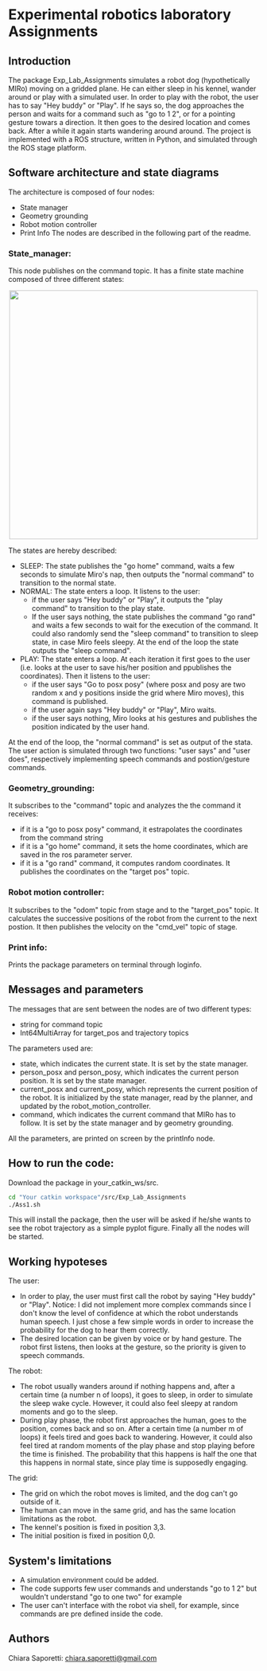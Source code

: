 # Experimental robotics laboratory Assignments

## Introduction
The package Exp_Lab_Assignments simulates a robot dog (hypothetically MIRo) moving on a gridded plane. He can either sleep in his kennel, wander around or play with a simulated user. In order to play with the robot, the user has to say "Hey buddy" or "Play". If he says so, the dog approaches the person and waits for a command such as "go to 1 2", or for a pointing gesture towars a direction. It then goes to the desired location and comes back. After a while it again starts wandering around around. 
The project is implemented with a ROS structure, written in Python, and simulated through the ROS stage platform.

## Software architecture and state diagrams
The architecture is composed of four nodes:
- State manager
- Geometry grounding
- Robot motion controller
- Print Info
The nodes are described in the following part of the readme.

### State_manager:

This node publishes on the command topic. It has a finite state machine composed of three different states:

<p align="center">
  <img height="500" width="500" src="https://github.com/ChiaraSapo/Experimental-robotics-laboratory-Assignments/blob/master/Exp_lab_assignments/images/Screenshot%20from%202020-10-29%2008-36-49.png?raw=true "Title"">
</p>

The states are hereby described:
- SLEEP: The state publishes the "go home" command, waits a few seconds to simulate Miro's nap, then outputs the "normal command" to transition to the normal state.
- NORMAL: The state enters a loop. It listens to the user: 
    - if the user says "Hey buddy" or "Play", it outputs the "play command" to transition to the play state. 
    - If the user says nothing, the state publishes the command "go rand" and waits a few seconds to wait for the execution of the command. 
It could also randomly send the "sleep command" to transition to sleep state, in case Miro feels sleepy. At the end of the loop the state outputs the "sleep command".
- PLAY: The state enters a loop. At each iteration it first goes to the user (i.e. looks at the user to save his/her position and ppublishes the coordinates). Then it listens to the user: 
  - if the user says "Go to posx posy" (where posx and posy are two random x and y positions inside the grid where Miro moves), this command is published. 
  - if the user again says "Hey buddy" or "Play", Miro waits. 
  - if the user says nothing, Miro looks at his gestures and publishes the position indicated by the user hand. 

At the end of the loop, the "normal command" is set as output of the stata.
The user action is simulated through two functions: "user says" and "user does", respectively implementing speech commands and postion/gesture commands.


### Geometry_grounding:

It subscribes to the "command" topic and analyzes the the command it receives: 
- if it is a "go to posx posy" command, it estrapolates the coordinates from the command string 
- if it is a "go home" command, it sets the home coordinates, which are saved in the ros parameter server.
- if it is a "go rand" command, it computes random coordinates.
It publishes the coordinates on the "target pos" topic.


### Robot motion controller:

It subscribes to the "odom" topic from stage and to the "target_pos" topic. It calculates the successive positions of the robot from the current to the next postion. It then publishes the velocity on the "cmd_vel" topic of stage.


### Print info:
Prints the package parameters on terminal through loginfo.

## Messages and parameters
The messages that are sent between the nodes are of two different types: 
- string for command topic
- Int64MultiArray for target_pos and trajectory topics

The parameters used are:
- state, which indicates the current state. It is set by the state manager.
- person_posx and person_posy, which indicates the current person position. It is set by the state manager.
- current_posx and current_posy, which represents the current position of the robot. It is initialized by the state manager, read by the planner, and updated by the robot_motion_controller. 
- command, which indicates the current command that MIRo has to follow. It is set by the state manager and by geometry grounding.

All the parameters, are printed on screen by the printInfo node.

## How to run the code:
Download the package in your_catkin_ws/src.
```sh
cd "Your catkin workspace"/src/Exp_Lab_Assignments
./Ass1.sh
```
This will install the package, then the user will be asked if he/she wants to see the robot trajectory as a simple pyplot figure. Finally all the nodes will be started.

## Working hypoteses
The user: 
- In order to play, the user must first call the robot by saying "Hey buddy" or "Play". Notice: I did not implement more complex commands since I don't know the level of confidence at which the robot understands human speech. I just chose a few simple words in order to increase the probability for the dog to hear them correctly.
- The desired location can be given by voice or by hand gesture. The robot first listens, then looks at the gesture, so the priority is given to speech commands.

The robot:
- The robot usually wanders around if nothing happens and, after a certain time (a number n of loops), it goes to sleep, in order to simulate the sleep wake cycle. However, it could also feel sleepy at random moments and go to the sleep.
- During play phase, the robot first approaches the human, goes to the position, comes back and so on. After a certain time (a number m of loops) it feels tired and goes back to wandering. However, it could also feel tired at random moments of the play phase and stop playing before the time is finished. The probability that this happens is half the one that this happens in normal state, since play time is supposedly engaging.

The grid:
- The grid on which the robot moves is limited, and the dog can't go outside of it.
- The human can move in the same grid, and has the same location limitations as the robot.
- The kennel's position is fixed in position 3,3.
- The initial position is fixed in position 0,0.

## System's limitations
- A simulation environment could be added.
- The code supports few user commands and understands "go to 1 2" but wouldn't understand "go to one two" for example
- The user can't interface with the robot via shell, for example, since commands are pre defined inside the code.

## Authors
Chiara Saporetti: chiara.saporetti@gmail.com
